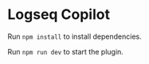 # Logseq Copilot

Run `npm install` to install dependencies.

Run `npm run dev` to start the plugin.
